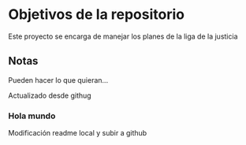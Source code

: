 # Objetivos de la repositorio

Este proyecto se encarga de manejar los planes de la liga de la justicia


## Notas
Pueden hacer lo que quieran...

Actualizado desde githug

### Hola mundo

Modificación readme local y subir a github